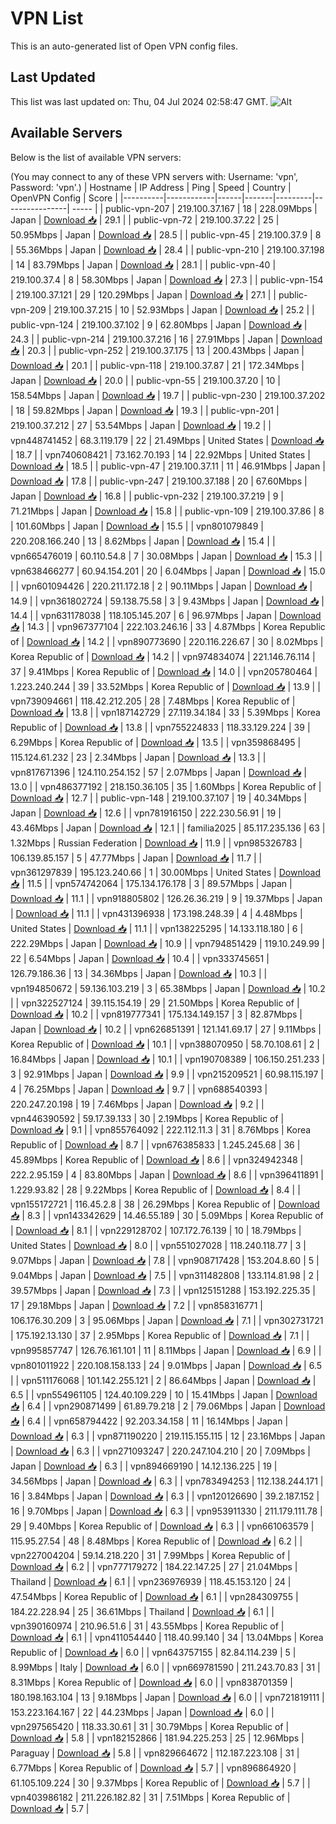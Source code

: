 # VPN List

This is an auto-generated list of Open VPN config files.

## Last Updated

This list was last updated on: Thu, 04 Jul 2024 02:58:47 GMT.
![Alt](https://repobeats.axiom.co/api/embed/186b98318ef1479477931607c1ad7d823f12451f.svg "Repobeats analytics image")

## Available Servers

Below is the list of available VPN servers:

(You may connect to any of these VPN servers with: Username: 'vpn', Password: 'vpn'.)
| Hostname | IP Address | Ping | Speed | Country | OpenVPN Config | Score |
|----------|------------|------|-------|---------|----------------| ----- |
| public-vpn-207 | 219.100.37.167 | 18 | 228.09Mbps | Japan | [Download 📥](./configs/server_0_JP.ovpn) | 29.1 |
| public-vpn-72 | 219.100.37.22 | 25 | 50.95Mbps | Japan | [Download 📥](./configs/server_1_JP.ovpn) | 28.5 |
| public-vpn-45 | 219.100.37.9 | 8 | 55.36Mbps | Japan | [Download 📥](./configs/server_2_JP.ovpn) | 28.4 |
| public-vpn-210 | 219.100.37.198 | 14 | 83.79Mbps | Japan | [Download 📥](./configs/server_3_JP.ovpn) | 28.1 |
| public-vpn-40 | 219.100.37.4 | 8 | 58.30Mbps | Japan | [Download 📥](./configs/server_4_JP.ovpn) | 27.3 |
| public-vpn-154 | 219.100.37.121 | 29 | 120.29Mbps | Japan | [Download 📥](./configs/server_5_JP.ovpn) | 27.1 |
| public-vpn-209 | 219.100.37.215 | 10 | 52.93Mbps | Japan | [Download 📥](./configs/server_6_JP.ovpn) | 25.2 |
| public-vpn-124 | 219.100.37.102 | 9 | 62.80Mbps | Japan | [Download 📥](./configs/server_7_JP.ovpn) | 24.3 |
| public-vpn-214 | 219.100.37.216 | 16 | 27.91Mbps | Japan | [Download 📥](./configs/server_8_JP.ovpn) | 20.3 |
| public-vpn-252 | 219.100.37.175 | 13 | 200.43Mbps | Japan | [Download 📥](./configs/server_9_JP.ovpn) | 20.1 |
| public-vpn-118 | 219.100.37.87 | 21 | 172.34Mbps | Japan | [Download 📥](./configs/server_10_JP.ovpn) | 20.0 |
| public-vpn-55 | 219.100.37.20 | 10 | 158.54Mbps | Japan | [Download 📥](./configs/server_11_JP.ovpn) | 19.7 |
| public-vpn-230 | 219.100.37.202 | 18 | 59.82Mbps | Japan | [Download 📥](./configs/server_12_JP.ovpn) | 19.3 |
| public-vpn-201 | 219.100.37.212 | 27 | 53.54Mbps | Japan | [Download 📥](./configs/server_13_JP.ovpn) | 19.2 |
| vpn448741452 | 68.3.119.179 | 22 | 21.49Mbps | United States | [Download 📥](./configs/server_14_US.ovpn) | 18.7 |
| vpn740608421 | 73.162.70.193 | 14 | 22.92Mbps | United States | [Download 📥](./configs/server_15_US.ovpn) | 18.5 |
| public-vpn-47 | 219.100.37.11 | 11 | 46.91Mbps | Japan | [Download 📥](./configs/server_16_JP.ovpn) | 17.8 |
| public-vpn-247 | 219.100.37.188 | 20 | 67.60Mbps | Japan | [Download 📥](./configs/server_17_JP.ovpn) | 16.8 |
| public-vpn-232 | 219.100.37.219 | 9 | 71.21Mbps | Japan | [Download 📥](./configs/server_18_JP.ovpn) | 15.8 |
| public-vpn-109 | 219.100.37.86 | 8 | 101.60Mbps | Japan | [Download 📥](./configs/server_19_JP.ovpn) | 15.5 |
| vpn801079849 | 220.208.166.240 | 13 | 8.62Mbps | Japan | [Download 📥](./configs/server_20_JP.ovpn) | 15.4 |
| vpn665476019 | 60.110.54.8 | 7 | 30.08Mbps | Japan | [Download 📥](./configs/server_21_JP.ovpn) | 15.3 |
| vpn638466277 | 60.94.154.201 | 20 | 6.04Mbps | Japan | [Download 📥](./configs/server_22_JP.ovpn) | 15.0 |
| vpn601094426 | 220.211.172.18 | 2 | 90.11Mbps | Japan | [Download 📥](./configs/server_23_JP.ovpn) | 14.9 |
| vpn361802724 | 59.138.75.58 | 3 | 9.43Mbps | Japan | [Download 📥](./configs/server_24_JP.ovpn) | 14.4 |
| vpn631178038 | 118.105.145.207 | 6 | 96.97Mbps | Japan | [Download 📥](./configs/server_25_JP.ovpn) | 14.3 |
| vpn967377104 | 222.103.246.16 | 33 | 4.87Mbps | Korea Republic of | [Download 📥](./configs/server_26_KR.ovpn) | 14.2 |
| vpn890773690 | 220.116.226.67 | 30 | 8.02Mbps | Korea Republic of | [Download 📥](./configs/server_27_KR.ovpn) | 14.2 |
| vpn974834074 | 221.146.76.114 | 37 | 9.41Mbps | Korea Republic of | [Download 📥](./configs/server_28_KR.ovpn) | 14.0 |
| vpn205780464 | 1.223.240.244 | 39 | 33.52Mbps | Korea Republic of | [Download 📥](./configs/server_29_KR.ovpn) | 13.9 |
| vpn739094661 | 118.42.212.205 | 28 | 7.48Mbps | Korea Republic of | [Download 📥](./configs/server_30_KR.ovpn) | 13.8 |
| vpn187142729 | 27.119.34.184 | 33 | 5.39Mbps | Korea Republic of | [Download 📥](./configs/server_31_KR.ovpn) | 13.8 |
| vpn755224833 | 118.33.129.224 | 39 | 6.29Mbps | Korea Republic of | [Download 📥](./configs/server_32_KR.ovpn) | 13.5 |
| vpn359868495 | 115.124.61.232 | 23 | 2.34Mbps | Japan | [Download 📥](./configs/server_33_JP.ovpn) | 13.3 |
| vpn817671396 | 124.110.254.152 | 57 | 2.07Mbps | Japan | [Download 📥](./configs/server_34_JP.ovpn) | 13.0 |
| vpn486377192 | 218.150.36.105 | 35 | 1.60Mbps | Korea Republic of | [Download 📥](./configs/server_35_KR.ovpn) | 12.7 |
| public-vpn-148 | 219.100.37.107 | 19 | 40.34Mbps | Japan | [Download 📥](./configs/server_36_JP.ovpn) | 12.6 |
| vpn781916150 | 222.230.56.91 | 19 | 43.46Mbps | Japan | [Download 📥](./configs/server_37_JP.ovpn) | 12.1 |
| familia2025 | 85.117.235.136 | 63 | 1.32Mbps | Russian Federation | [Download 📥](./configs/server_38_RU.ovpn) | 11.9 |
| vpn985326783 | 106.139.85.157 | 5 | 47.77Mbps | Japan | [Download 📥](./configs/server_39_JP.ovpn) | 11.7 |
| vpn361297839 | 195.123.240.66 | 1 | 30.00Mbps | United States | [Download 📥](./configs/server_40_US.ovpn) | 11.5 |
| vpn574742064 | 175.134.176.178 | 3 | 89.57Mbps | Japan | [Download 📥](./configs/server_41_JP.ovpn) | 11.1 |
| vpn918805802 | 126.26.36.219 | 9 | 19.37Mbps | Japan | [Download 📥](./configs/server_42_JP.ovpn) | 11.1 |
| vpn431396938 | 173.198.248.39 | 4 | 4.48Mbps | United States | [Download 📥](./configs/server_43_US.ovpn) | 11.1 |
| vpn138225295 | 14.133.118.180 | 6 | 222.29Mbps | Japan | [Download 📥](./configs/server_44_JP.ovpn) | 10.9 |
| vpn794851429 | 119.10.249.99 | 22 | 6.54Mbps | Japan | [Download 📥](./configs/server_45_JP.ovpn) | 10.4 |
| vpn333745651 | 126.79.186.36 | 13 | 34.36Mbps | Japan | [Download 📥](./configs/server_46_JP.ovpn) | 10.3 |
| vpn194850672 | 59.136.103.219 | 3 | 65.38Mbps | Japan | [Download 📥](./configs/server_47_JP.ovpn) | 10.2 |
| vpn322527124 | 39.115.154.19 | 29 | 21.50Mbps | Korea Republic of | [Download 📥](./configs/server_48_KR.ovpn) | 10.2 |
| vpn819777341 | 175.134.149.157 | 3 | 82.87Mbps | Japan | [Download 📥](./configs/server_49_JP.ovpn) | 10.2 |
| vpn626851391 | 121.141.69.17 | 27 | 9.11Mbps | Korea Republic of | [Download 📥](./configs/server_50_KR.ovpn) | 10.1 |
| vpn388070950 | 58.70.108.61 | 2 | 16.84Mbps | Japan | [Download 📥](./configs/server_51_JP.ovpn) | 10.1 |
| vpn190708389 | 106.150.251.233 | 3 | 92.91Mbps | Japan | [Download 📥](./configs/server_52_JP.ovpn) | 9.9 |
| vpn215209521 | 60.98.115.197 | 4 | 76.25Mbps | Japan | [Download 📥](./configs/server_53_JP.ovpn) | 9.7 |
| vpn688540393 | 220.247.20.198 | 19 | 7.46Mbps | Japan | [Download 📥](./configs/server_54_JP.ovpn) | 9.2 |
| vpn446390592 | 59.17.39.133 | 30 | 2.19Mbps | Korea Republic of | [Download 📥](./configs/server_55_KR.ovpn) | 9.1 |
| vpn855764092 | 222.112.11.3 | 31 | 8.76Mbps | Korea Republic of | [Download 📥](./configs/server_56_KR.ovpn) | 8.7 |
| vpn676385833 | 1.245.245.68 | 36 | 45.89Mbps | Korea Republic of | [Download 📥](./configs/server_57_KR.ovpn) | 8.6 |
| vpn324942348 | 222.2.95.159 | 4 | 83.80Mbps | Japan | [Download 📥](./configs/server_58_JP.ovpn) | 8.6 |
| vpn396411891 | 1.229.93.82 | 28 | 9.22Mbps | Korea Republic of | [Download 📥](./configs/server_59_KR.ovpn) | 8.4 |
| vpn155172721 | 116.45.2.8 | 38 | 26.29Mbps | Korea Republic of | [Download 📥](./configs/server_60_KR.ovpn) | 8.3 |
| vpn143342629 | 14.46.55.189 | 30 | 5.09Mbps | Korea Republic of | [Download 📥](./configs/server_61_KR.ovpn) | 8.1 |
| vpn229128702 | 107.172.76.139 | 10 | 18.79Mbps | United States | [Download 📥](./configs/server_62_US.ovpn) | 8.0 |
| vpn551027028 | 118.240.118.77 | 3 | 9.07Mbps | Japan | [Download 📥](./configs/server_63_JP.ovpn) | 7.8 |
| vpn908717428 | 153.204.8.60 | 5 | 9.04Mbps | Japan | [Download 📥](./configs/server_64_JP.ovpn) | 7.5 |
| vpn311482808 | 133.114.81.98 | 2 | 39.57Mbps | Japan | [Download 📥](./configs/server_65_JP.ovpn) | 7.3 |
| vpn125151288 | 153.192.225.35 | 17 | 29.18Mbps | Japan | [Download 📥](./configs/server_66_JP.ovpn) | 7.2 |
| vpn858316771 | 106.176.30.209 | 3 | 95.06Mbps | Japan | [Download 📥](./configs/server_67_JP.ovpn) | 7.1 |
| vpn302731721 | 175.192.13.130 | 37 | 2.95Mbps | Korea Republic of | [Download 📥](./configs/server_68_KR.ovpn) | 7.1 |
| vpn995857747 | 126.76.161.101 | 11 | 8.11Mbps | Japan | [Download 📥](./configs/server_69_JP.ovpn) | 6.9 |
| vpn801011922 | 220.108.158.133 | 24 | 9.01Mbps | Japan | [Download 📥](./configs/server_70_JP.ovpn) | 6.5 |
| vpn511176068 | 101.142.255.121 | 2 | 86.64Mbps | Japan | [Download 📥](./configs/server_71_JP.ovpn) | 6.5 |
| vpn554961105 | 124.40.109.229 | 10 | 15.41Mbps | Japan | [Download 📥](./configs/server_72_JP.ovpn) | 6.4 |
| vpn290871499 | 61.89.79.218 | 2 | 79.06Mbps | Japan | [Download 📥](./configs/server_73_JP.ovpn) | 6.4 |
| vpn658794422 | 92.203.34.158 | 11 | 16.14Mbps | Japan | [Download 📥](./configs/server_74_JP.ovpn) | 6.3 |
| vpn871190220 | 219.115.155.115 | 12 | 23.16Mbps | Japan | [Download 📥](./configs/server_75_JP.ovpn) | 6.3 |
| vpn271093247 | 220.247.104.210 | 20 | 7.09Mbps | Japan | [Download 📥](./configs/server_76_JP.ovpn) | 6.3 |
| vpn894669190 | 14.12.136.225 | 19 | 34.56Mbps | Japan | [Download 📥](./configs/server_77_JP.ovpn) | 6.3 |
| vpn783494253 | 112.138.244.171 | 16 | 3.84Mbps | Japan | [Download 📥](./configs/server_78_JP.ovpn) | 6.3 |
| vpn120126690 | 39.2.187.152 | 16 | 9.70Mbps | Japan | [Download 📥](./configs/server_79_JP.ovpn) | 6.3 |
| vpn953911330 | 211.179.111.78 | 29 | 9.40Mbps | Korea Republic of | [Download 📥](./configs/server_80_KR.ovpn) | 6.3 |
| vpn661063579 | 115.95.27.54 | 48 | 8.48Mbps | Korea Republic of | [Download 📥](./configs/server_81_KR.ovpn) | 6.2 |
| vpn227004204 | 59.14.218.220 | 31 | 7.99Mbps | Korea Republic of | [Download 📥](./configs/server_82_KR.ovpn) | 6.2 |
| vpn777179272 | 184.22.147.25 | 27 | 21.04Mbps | Thailand | [Download 📥](./configs/server_83_TH.ovpn) | 6.1 |
| vpn236976939 | 118.45.153.120 | 24 | 47.54Mbps | Korea Republic of | [Download 📥](./configs/server_84_KR.ovpn) | 6.1 |
| vpn284309755 | 184.22.228.94 | 25 | 36.61Mbps | Thailand | [Download 📥](./configs/server_85_TH.ovpn) | 6.1 |
| vpn390160974 | 210.96.51.6 | 31 | 43.55Mbps | Korea Republic of | [Download 📥](./configs/server_86_KR.ovpn) | 6.1 |
| vpn411054440 | 118.40.99.140 | 34 | 13.04Mbps | Korea Republic of | [Download 📥](./configs/server_87_KR.ovpn) | 6.0 |
| vpn643757155 | 82.84.114.239 | 5 | 8.99Mbps | Italy | [Download 📥](./configs/server_88_IT.ovpn) | 6.0 |
| vpn669781590 | 211.243.70.83 | 31 | 8.31Mbps | Korea Republic of | [Download 📥](./configs/server_89_KR.ovpn) | 6.0 |
| vpn838701359 | 180.198.163.104 | 13 | 9.18Mbps | Japan | [Download 📥](./configs/server_90_JP.ovpn) | 6.0 |
| vpn721819111 | 153.223.164.167 | 22 | 44.23Mbps | Japan | [Download 📥](./configs/server_91_JP.ovpn) | 6.0 |
| vpn297565420 | 118.33.30.61 | 31 | 30.79Mbps | Korea Republic of | [Download 📥](./configs/server_92_KR.ovpn) | 5.8 |
| vpn182152866 | 181.94.225.253 | 25 | 12.96Mbps | Paraguay | [Download 📥](./configs/server_93_PY.ovpn) | 5.8 |
| vpn829664672 | 112.187.223.108 | 31 | 6.77Mbps | Korea Republic of | [Download 📥](./configs/server_94_KR.ovpn) | 5.7 |
| vpn896864920 | 61.105.109.224 | 30 | 9.37Mbps | Korea Republic of | [Download 📥](./configs/server_95_KR.ovpn) | 5.7 |
| vpn403986182 | 211.226.182.82 | 31 | 7.51Mbps | Korea Republic of | [Download 📥](./configs/server_96_KR.ovpn) | 5.7 |
